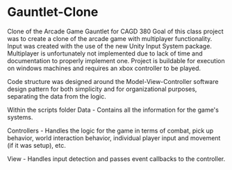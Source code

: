 # Gauntlet-Clone
Clone of the Arcade Game Gauntlet for CAGD 380
Goal of this class project was to create a clone of the arcade game with multiplayer functionality.
Input was created with the use of the new Unity Input System package. Multiplayer is unfortunately
not implemented due to lack of time and documentation to properly implement one. Project is buildable
for execution on windows machines and requires an xbox controller to be played.

Code structure was designed around the Model-View-Controller software design pattern for both simplicity
and for organizational purposes, separating the data from the logic. 

Within the scripts folder
Data - Contains all the information for the game's systems.

Controllers - Handles the logic for the game in terms of combat, pick up behavior, world interaction behavior,
individual player input and movement (if it was setup), etc.

View - Handles input detection and passes event callbacks to the controller.
